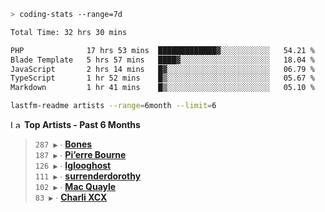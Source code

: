 ```zsh
> coding-stats --range=7d
```

<!--START_SECTION:waka-->

```txt
Total Time: 32 hrs 30 mins

PHP              17 hrs 53 mins  █████████████▓░░░░░░░░░░░   54.21 %
Blade Template   5 hrs 57 mins   ████▓░░░░░░░░░░░░░░░░░░░░   18.04 %
JavaScript       2 hrs 14 mins   █▓░░░░░░░░░░░░░░░░░░░░░░░   06.79 %
TypeScript       1 hr 52 mins    █▒░░░░░░░░░░░░░░░░░░░░░░░   05.67 %
Markdown         1 hr 41 mins    █▒░░░░░░░░░░░░░░░░░░░░░░░   05.10 %
```

<!--END_SECTION:waka-->

```zsh
lastfm-readme artists --range=6month --limit=6
```

<!--START_LASTFM_ARTISTS:{"period": "6month", "rows": 6}-->
<a href="https://last.fm" target="_blank"><img src="https://user-images.githubusercontent.com/17434202/215290617-e793598d-d7c9-428f-9975-156db1ba89cc.svg" alt="Last.fm Logo" width="18" height="13"/></a> **Top Artists - Past 6 Months**

> `287 ▶️` ∙ **[Bones](https://www.last.fm/music/Bones)**<br/>
> `187 ▶️` ∙ **[Pi’erre Bourne](https://www.last.fm/music/Pi%E2%80%99erre+Bourne)**<br/>
> `126 ▶️` ∙ **[Iglooghost](https://www.last.fm/music/Iglooghost)**<br/>
> `111 ▶️` ∙ **[surrenderdorothy](https://www.last.fm/music/surrenderdorothy)**<br/>
> `102 ▶️` ∙ **[Mac Quayle](https://www.last.fm/music/Mac+Quayle)**<br/>
> `83 ▶️` ∙ **[Charli XCX](https://www.last.fm/music/Charli+XCX)**<br/>
<!--END_LASTFM_ARTISTS-->
